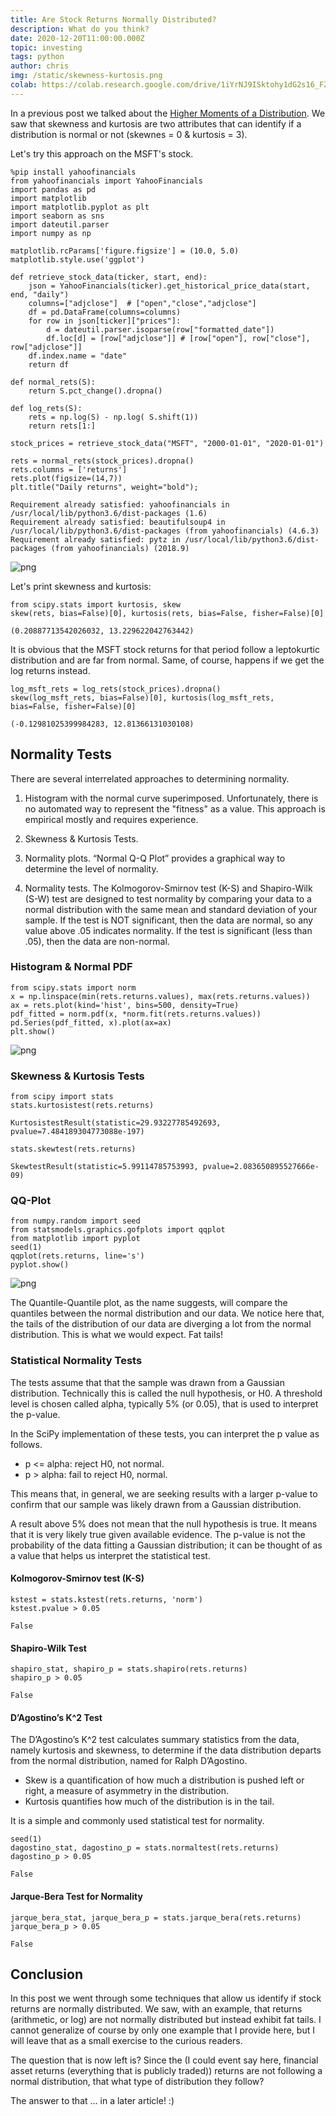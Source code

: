 ```yaml
---
title: Are Stock Returns Normally Distributed?
description: What do you think?
date: 2020-12-20T11:00:00.000Z
topic: investing
tags: python
author: chris
img: /static/skewness-kurtosis.png
colab: https://colab.research.google.com/drive/1iYrNJ9ISktohy1dG2s16_FZKakB8FLU5?usp=sharing
---
```


In a previous post we talked about the [Higher Moments of a Distribution](/post/higher-moments-of-a-distribution). We saw that skewness and kurtosis are two attributes that can identify if a distribution is normal or not (skewnes = 0 & kurtosis = 3).

Let's try this approach on the MSFT's stock.


```
%pip install yahoofinancials
from yahoofinancials import YahooFinancials
import pandas as pd
import matplotlib
import matplotlib.pyplot as plt
import seaborn as sns
import dateutil.parser
import numpy as np

matplotlib.rcParams['figure.figsize'] = (10.0, 5.0)
matplotlib.style.use('ggplot')

def retrieve_stock_data(ticker, start, end):
    json = YahooFinancials(ticker).get_historical_price_data(start, end, "daily")
    columns=["adjclose"]  # ["open","close","adjclose"]
    df = pd.DataFrame(columns=columns)
    for row in json[ticker]["prices"]:
        d = dateutil.parser.isoparse(row["formatted_date"])
        df.loc[d] = [row["adjclose"]] # [row["open"], row["close"], row["adjclose"]]
    df.index.name = "date"
    return df

def normal_rets(S):
    return S.pct_change().dropna()

def log_rets(S):
    rets = np.log(S) - np.log( S.shift(1))
    return rets[1:]

stock_prices = retrieve_stock_data("MSFT", "2000-01-01", "2020-01-01")

rets = normal_rets(stock_prices).dropna()
rets.columns = ['returns']
rets.plot(figsize=(14,7))
plt.title("Daily returns", weight="bold");
```

    Requirement already satisfied: yahoofinancials in /usr/local/lib/python3.6/dist-packages (1.6)
    Requirement already satisfied: beautifulsoup4 in /usr/local/lib/python3.6/dist-packages (from yahoofinancials) (4.6.3)
    Requirement already satisfied: pytz in /usr/local/lib/python3.6/dist-packages (from yahoofinancials) (2018.9)
  
![png](are-stock-returns-normally-distributed/are-stock-returns-normally-distributed-1-1.png)

Let's print skewness and kurtosis:

```
from scipy.stats import kurtosis, skew
skew(rets, bias=False)[0], kurtosis(rets, bias=False, fisher=False)[0]
```

    (0.20887713542026032, 13.229622042763442)

It is obvious that the MSFT stock returns for that period follow a leptokurtic distribution and are far from normal. Same, of course, happens if we get the log returns instead.

```
log_msft_rets = log_rets(stock_prices).dropna()
skew(log_msft_rets, bias=False)[0], kurtosis(log_msft_rets, bias=False, fisher=False)[0]
```

    (-0.12981025399984283, 12.81366131030108)

## Normality Tests

There are several interrelated approaches to determining normality.

1. Histogram with the normal curve superimposed. Unfortunately, there is no automated way to represent the "fitness" as a value. This approach is empirical mostly and requires experience.

2. Skewness & Kurtosis Tests.

3. Normality plots. “Normal Q-Q Plot” provides a graphical way to determine the level of normality.

4. Normality tests. The Kolmogorov-Smirnov test (K-S) and Shapiro-Wilk (S-W) test are designed to test normality by comparing your data to a normal distribution with the same mean and standard deviation of your sample. If the test is NOT significant, then the data are normal, so any value above .05 indicates normality. If the test is significant (less than .05), then the data are non-normal.

### Histogram & Normal PDF

```
from scipy.stats import norm
x = np.linspace(min(rets.returns.values), max(rets.returns.values))
ax = rets.plot(kind='hist', bins=500, density=True)
pdf_fitted = norm.pdf(x, *norm.fit(rets.returns.values))
pd.Series(pdf_fitted, x).plot(ax=ax)
plt.show()
```
    
![png](are-stock-returns-normally-distributed/are-stock-returns-normally-distributed-8-0.png)

### Skewness & Kurtosis Tests

```
from scipy import stats
stats.kurtosistest(rets.returns)
```

    KurtosistestResult(statistic=29.93227785492693, pvalue=7.484189304773088e-197)

```
stats.skewtest(rets.returns)
```

    SkewtestResult(statistic=5.99114785753993, pvalue=2.083650895527666e-09)

### QQ-Plot

```
from numpy.random import seed
from statsmodels.graphics.gofplots import qqplot
from matplotlib import pyplot
seed(1)
qqplot(rets.returns, line='s')
pyplot.show()
```
    
![png](are-stock-returns-normally-distributed/are-stock-returns-normally-distributed-13-0.png)
    

The Quantile-Quantile plot, as the name suggests, will compare the quantiles between the normal distribution and our data. We notice here that, the tails of the distribution of our data are diverging a lot from the normal distribution. This is what we would expect. Fat tails!

### Statistical Normality Tests

The tests assume that that the sample was drawn from a Gaussian distribution. Technically this is called the null hypothesis, or H0. A threshold level is chosen called alpha, typically 5% (or 0.05), that is used to interpret the p-value.

In the SciPy implementation of these tests, you can interpret the p value as follows.

* p <= alpha: reject H0, not normal.
* p > alpha: fail to reject H0, normal.

This means that, in general, we are seeking results with a larger p-value to confirm that our sample was likely drawn from a Gaussian distribution.

A result above 5% does not mean that the null hypothesis is true. It means that it is very likely true given available evidence. The p-value is not the probability of the data fitting a Gaussian distribution; it can be thought of as a value that helps us interpret the statistical test.

#### Kolmogorov-Smirnov test (K-S)


```
kstest = stats.kstest(rets.returns, 'norm')
kstest.pvalue > 0.05
```

    False

#### Shapiro-Wilk Test

```
shapiro_stat, shapiro_p = stats.shapiro(rets.returns)
shapiro_p > 0.05
```

    False


#### D’Agostino’s K^2 Test

The D’Agostino’s K^2 test calculates summary statistics from the data, namely kurtosis and skewness, to determine if the data distribution departs from the normal distribution, named for Ralph D’Agostino.

* Skew is a quantification of how much a distribution is pushed left or right, a measure of asymmetry in the distribution.
* Kurtosis quantifies how much of the distribution is in the tail.

It is a simple and commonly used statistical test for normality.

```
seed(1)
dagostino_stat, dagostino_p = stats.normaltest(rets.returns)
dagostino_p > 0.05
```

    False

#### Jarque-Bera Test for Normality

```
jarque_bera_stat, jarque_bera_p = stats.jarque_bera(rets.returns)
jarque_bera_p > 0.05
```

    False

## Conclusion

In this post we went through some techniques that allow us identify if stock returns are normally distributed. We saw, with an example, that returns (arithmetic, or log) are not normally distributed but instead exhibit fat tails. I cannot generalize of course by only one example that I provide here, but I will leave that as a small exercise to the curious readers.

The question that is now left is? Since the (I could event say here, financial asset returns (everything that is publicly traded)) returns are not following a normal distribution, that what type of distribution they follow?

The answer to that ... in a later article! :)
